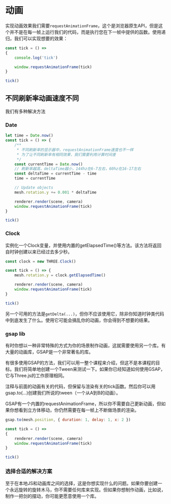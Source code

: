 # 动画
实现动画效果我们需要`requestAnimationFrame`，这个是浏览器原生API，但是这个并不是在每一帧上运行我们的代码，而是执行您在下一帧中提供的函数。使用递归，我们可以实现想要的效果：
```js
const tick = () =>
{
    console.log('tick')

    window.requestAnimationFrame(tick)
}

tick()
```

## 不同刷新率动画速度不同
我们有多种解决方法

### Date
```js
let time = Date.now()
const tick = () => {
    /**
     * 不同刷新率的显示器中，requestAnimationFrame速度也不一样
     * 为了让不同刷新率有相同效果，我们需要利用计算时间差
     */
    const currentTime = Date.now()
    // 刷新率越高，deltaTime越小，144hz在6-7左右，60hz在16-17左右
    const deltaTime = currentTime - time
    time = currentTime

    // Update objects
    mesh.rotation.y += 0.001 * deltaTime

    renderer.render(scene, camera)
    window.requestAnimationFrame(tick)
}

tick()
```

### Clock
实例化一个Clock变量，并使用内置的getElapsedTime()等方法。该方法将返回自时钟创建以来已经过去多少秒。
```js
const clock = new THREE.Clock()

const tick = () => {
    mesh.rotation.y = clock.getElapsedTime()

    renderer.render(scene, camera)
    window.requestAnimationFrame(tick)
}

tick()
```
另一个可用的方法是`getDelta(...)`，但你不应该使用它，除非你知道时钟类代码中到底发生了什么。使用它可能会搞乱你的动画，你会得到不想要的结果。

### gsap lib
有时你想以一种非常特殊的方式为你的场景制作动画，这就需要使用另一个库。有大量的动画库，GSAP是一个非常著名的库。

有很多使用GSAP的方法，我们可以用一整个课程来介绍，但这不是本课程的目标。我们将简单地创建一个Tween来测试一下。如果你已经知道如何使用GSAP，它与Three.js的工作原理相同。

注释与前面的动画有关的代码，但保留与渲染有关的tick函数。然后你可以用gsap.to(...)创建我们所说的tween（一个从A到B的动画）。

GSAP有一个内置的requestAnimationFrame，所以你不需要自己更新动画，但如果你想看到立方体移动，你仍然需要在每一帧上不断做场景的渲染。
```js
gsap.to(mesh.position, { duration: 1, delay: 1, x: 2 })

const tick = () =>
{
    renderer.render(scene, camera)
    window.requestAnimationFrame(tick)
}

tick()
```

### 选择合适的解决方案
至于在本地JS和动画库之间的选择，这是你想实现什么的问题。如果你要创建一个永远旋转的旋转木马，你不需要任何库来实现。但如果你想制作动画，比如说，制作一把剑的摆动，你可能更愿意使用一个库。